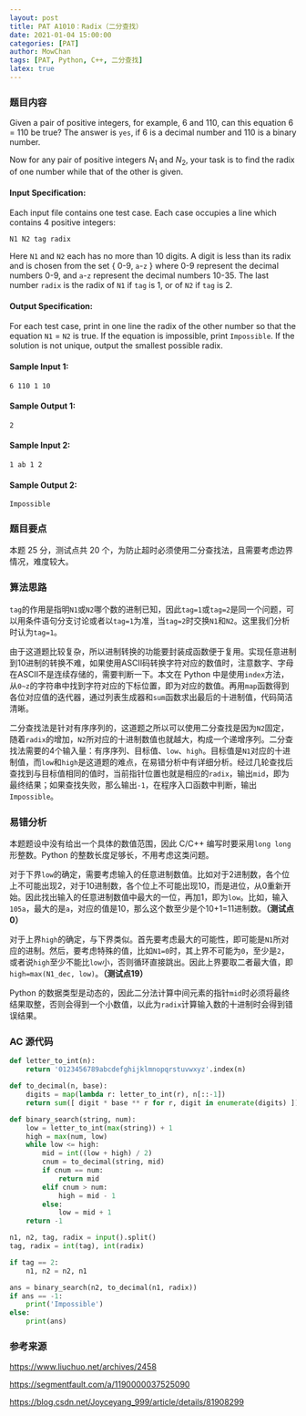 ```yaml
---
layout: post
title: PAT A1010：Radix（二分查找）
date: 2021-01-04 15:00:00
categories: [PAT]
author: MowChan
tags: [PAT, Python, C++, 二分查找]
latex: true
---
```


### 题目内容

Given a pair of positive integers, for example, 6 and 110, can this equation 6 = 110 be true? The answer is `yes`, if 6 is a decimal number and 110 is a binary number.

Now for any pair of positive integers $N_1$ and $N_2$, your task is to find the radix of one number while that of the other is given.

#### Input Specification:

Each input file contains one test case. Each case occupies a line which contains 4 positive integers:

```
N1 N2 tag radix
```

Here `N1` and `N2` each has no more than 10 digits. A digit is less than its radix and is chosen from the set { 0-9, `a`-`z` } where 0-9 represent the decimal numbers 0-9, and `a`-`z` represent the decimal numbers 10-35. The last number `radix` is the radix of `N1` if `tag` is 1, or of `N2` if `tag` is 2.

#### Output Specification:

For each test case, print in one line the radix of the other number so that the equation `N1` = `N2` is true. If the equation is impossible, print `Impossible`. If the solution is not unique, output the smallest possible radix.

#### Sample Input 1:

```in
6 110 1 10
```

#### Sample Output 1:

```out
2
```

#### Sample Input 2:

```in
1 ab 1 2
```

#### Sample Output 2:

```out
Impossible
```
### 题目要点

本题 25 分，测试点共 20 个，为防止超时必须使用二分查找法，且需要考虑边界情况，难度较大。

### 算法思路

`tag`的作用是指明`N1`或`N2`哪个数的进制已知，因此`tag=1`或`tag=2`是同一个问题，可以用条件语句分支讨论或者以`tag=1`为准，当`tag=2`时交换`N1`和`N2`。这里我们分析时认为`tag=1`。

由于这道题比较复杂，所以进制转换的功能要封装成函数便于复用。实现任意进制到10进制的转换不难，如果使用ASCII码转换字符对应的数值时，注意数字、字母在ASCII不是连续存储的，需要判断一下。本文在 Python 中是使用`index`方法，从`0~z`的字符串中找到字符对应的下标位置，即为对应的数值。再用`map`函数得到各位对应值的迭代器，通过列表生成器和`sum`函数求出最后的十进制值，代码简洁清晰。

二分查找法是针对有序序列的，这道题之所以可以使用二分查找是因为`N2`固定，随着`radix`的增加，`N2`所对应的十进制数值也就越大，构成一个递增序列。二分查找法需要的4个输入量：有序序列、目标值、`low`、`high`。目标值是`N1`对应的十进制值，而`low`和`high`是这道题的难点，在易错分析中有详细分析。经过几轮查找后查找到与目标值相同的值时，当前指针位置也就是相应的`radix`，输出`mid`，即为最终结果；如果查找失败，那么输出`-1`，在程序入口函数中判断，输出`Impossible`。

### 易错分析

本题题设中没有给出一个具体的数值范围，因此 C/C++ 编写时要采用`long long`形整数。Python 的整数长度足够长，不用考虑这类问题。

对于下界`low`的确定，需要考虑输入的任意进制数值。比如对于2进制数，各个位上不可能出现2，对于10进制数，各个位上不可能出现10，而是进位，从0重新开始。因此找出输入的任意进制数值中最大的一位，再加1，即为`low`。比如，输入`105a`，最大的是`a`，对应的值是10，那么这个数至少是个10+1=11进制数。**（测试点0）**

对于上界`high`的确定，与下界类似。首先要考虑最大的可能性，即可能是`N1`所对应的进制。然后，要考虑特殊的值，比如`N1=0`时，其上界不可能为`0`，至少是`2`，或者说`high`至少不能比`low`小，否则循环直接跳出。因此上界要取二者最大值，即`high=max(N1_dec, low)`。**（测试点19）**

Python 的数据类型是动态的，因此二分法计算中间元素的指针`mid`时必须将最终结果取整，否则会得到一个小数值，以此为`radix`计算输入数的十进制时会得到错误结果。

### AC 源代码


```python
def letter_to_int(n):
    return '0123456789abcdefghijklmnopqrstuvwxyz'.index(n)

def to_decimal(n, base):
    digits = map(lambda r: letter_to_int(r), n[::-1])
    return sum([ digit * base ** r for r, digit in enumerate(digits) ])

def binary_search(string, num):
    low = letter_to_int(max(string)) + 1
    high = max(num, low)
    while low <= high:
        mid = int((low + high) / 2)
        cnum = to_decimal(string, mid)
        if cnum == num:
            return mid
        elif cnum > num:
            high = mid - 1
        else:
            low = mid + 1
    return -1

n1, n2, tag, radix = input().split()
tag, radix = int(tag), int(radix)

if tag == 2:
    n1, n2 = n2, n1

ans = binary_search(n2, to_decimal(n1, radix))
if ans == -1:
    print('Impossible')
else:
    print(ans)
```


### 参考来源

<https://www.liuchuo.net/archives/2458>

<https://segmentfault.com/a/1190000037525090>

<https://blog.csdn.net/Joyceyang_999/article/details/81908299>
